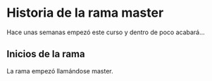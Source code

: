 # Historia de la rama master

Hace unas semanas empezó este curso y dentro de poco acabará...


## Inicios de la rama

La rama empezó llamándose master.
